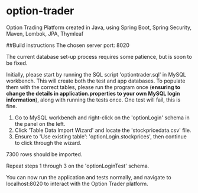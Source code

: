 # option-trader
Option Trading Platform created in Java, using Spring Boot, Spring Security, Maven, Lombok, JPA, Thymleaf

##Build instructions
The chosen server port: 8020

The current database set-up process requires some patience, but is soon to be fixed.

Initially, please start by running the SQL script 'optiontrader.sql' in MySQL workbench. This will create both the test and app databases.
To populate them with the correct tables, please run the program once (**ensuring to change the details in application.properties to your own MySQL login information**), along with running the tests once. One test will fail, this is fine.

1) Go to MySQL workbench and right-click on the 'optionLogin' schema in the panel on the left. 
2) Click 'Table Data Import Wizard' and locate the 'stockpricedata.csv' file.
3) Ensure to 'Use existing table': 'optionLogin.stockprices', then continue to click through the wizard.

7300 rows should be imported.

Repeat steps 1 through 3 on the 'optionLoginTest' schema.

You can now run the application and tests normally, and navigate to localhost:8020 to interact with the Option Trader platform.
